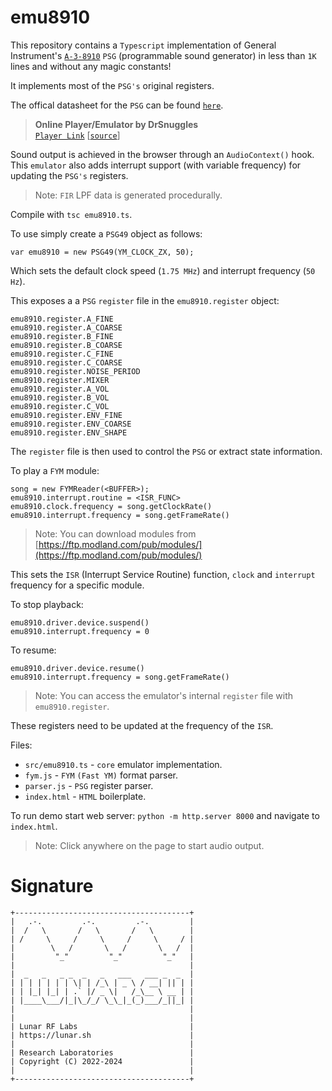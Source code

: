 # emu8910

This repository contains a `Typescript` implementation of General Instrument's [`A-3-8910`](https://en.wikipedia.org/wiki/General_Instrument_AY-3-8910) `PSG` (programmable sound generator) in
less than `1K` lines and without any magic constants!

It implements most of the `PSG's` original registers. <br>

The offical datasheet for the `PSG` can be found [`here`](http://map.grauw.nl/resources/sound/generalinstrument_ay-3-8910.pdf).

> **Online Player/Emulator by DrSnuggles** <br>
> [`Player Link`](https://drsnuggles.github.io/AYSir/?engine=lunar) [[`source`](https://github.com/DrSnuggles/AYSir)]

Sound output is achieved in the browser through an `AudioContext()` hook. <br>
This `emulator` also adds interrupt support (with variable frequency) for updating the `PSG's` registers.

> Note: `FIR` LPF data is generated procedurally.

Compile with `tsc emu8910.ts`.

To use simply create a `PSG49` object as follows:
```
var emu8910 = new PSG49(YM_CLOCK_ZX, 50);
```
Which sets the default clock speed (`1.75 MHz`) and interrupt frequency (`50 Hz`). 

This exposes a a `PSG` `register` file in the `emu8910.register` object:
```
emu8910.register.A_FINE
emu8910.register.A_COARSE
emu8910.register.B_FINE
emu8910.register.B_COARSE
emu8910.register.C_FINE
emu8910.register.C_COARSE
emu8910.register.NOISE_PERIOD
emu8910.register.MIXER
emu8910.register.A_VOL
emu8910.register.B_VOL
emu8910.register.C_VOL
emu8910.register.ENV_FINE
emu8910.register.ENV_COARSE
emu8910.register.ENV_SHAPE
```

The `register` file is then used to control the `PSG` or extract state information.

To play a `FYM` module:
```
song = new FYMReader(<BUFFER>);
emu8910.interrupt.routine = <ISR_FUNC>
emu8910.clock.frequency = song.getClockRate()
emu8910.interrupt.frequency = song.getFrameRate()
```

> Note: You can download modules from [https://ftp.modland.com/pub/modules/](https://ftp.modland.com/pub/modules/)

This sets the `ISR` (Interrupt Service Routine) function, `clock` and `interrupt` frequency for a specific module.

To stop playback:
```
emu8910.driver.device.suspend()
emu8910.interrupt.frequency = 0
```
To resume:
```
emu8910.driver.device.resume()
emu8910.interrupt.frequency = song.getFrameRate()
```

> Note: You can access the emulator's internal `register` file with `emu8910.register`.

These registers need to be updated at the frequency of the `ISR`.

Files:

* `src/emu8910.ts` - `core` emulator implementation.
* `fym.js` - `FYM` `(Fast YM)` format parser.
* `parser.js` - `PSG` register parser.
* `index.html` - `HTML` boilerplate.

To run demo start web server: `python -m http.server 8000` and navigate to `index.html`.

> Note: Click anywhere on the page to start audio output.

# Signature

```
+---------------------------------------+
|   .-.         .-.         .-.         |
|  /   \       /   \       /   \        |
| /     \     /     \     /     \     / |
|        \   /       \   /       \   /  |
|         "_"         "_"         "_"   |
|                                       |
|  _   _   _ _  _   _   ___   ___ _  _  |
| | | | | | | \| | /_\ | _ \ / __| || | |
| | |_| |_| | .` |/ _ \|   /_\__ \ __ | |
| |____\___/|_|\_/_/ \_\_|_(_)___/_||_| |
|                                       |
|                                       |
| Lunar RF Labs                         |
| https://lunar.sh                      |
|                                       |
| Research Laboratories                 |
| Copyright (C) 2022-2024               |
|                                       |
+---------------------------------------+
```

